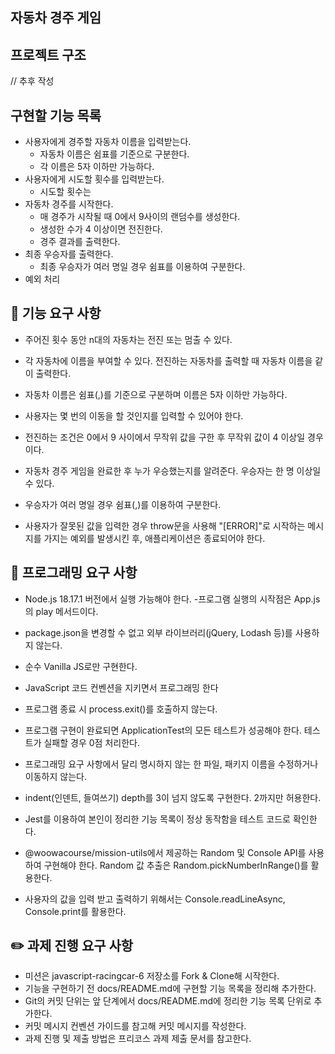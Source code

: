 ## 자동차 경주 게임

## 프로젝트 구조

// 추후 작성

## 구현할 기능 목록

- 사용자에게 경주할 자동차 이름을 입력받는다.
  - 자동차 이름은 쉼표를 기준으로 구분한다.
  - 각 이름은 5자 이하만 가능하다.
- 사용자에게 시도할 횟수를 입력받는다.
  - 시도할 횟수는
- 자동차 경주를 시작한다.
  - 매 경주가 시작될 때 0에서 9사이의 랜덤수를 생성한다.
  - 생성한 수가 4 이상이면 전진한다.
  - 경주 결과를 출력한다.
- 최종 우승자를 출력한다.
  - 최종 우승자가 여러 명일 경우 쉼표를 이용하여 구분한다.
- 예외 처리

## 🚀 기능 요구 사항

- 주어진 횟수 동안 n대의 자동차는 전진 또는 멈출 수 있다.

- 각 자동차에 이름을 부여할 수 있다. 전진하는 자동차를 출력할 때 자동차 이름을 같이 출력한다.
- 자동차 이름은 쉼표(,)를 기준으로 구분하며 이름은 5자 이하만 가능하다.
- 사용자는 몇 번의 이동을 할 것인지를 입력할 수 있어야 한다.
- 전진하는 조건은 0에서 9 사이에서 무작위 값을 구한 후 무작위 값이 4 이상일 경우이다.
- 자동차 경주 게임을 완료한 후 누가 우승했는지를 알려준다. 우승자는 한 명 이상일 수 있다.
- 우승자가 여러 명일 경우 쉼표(,)를 이용하여 구분한다.
- 사용자가 잘못된 값을 입력한 경우 throw문을 사용해 "[ERROR]"로 시작하는 메시지를 가지는 예외를 발생시킨 후, 애플리케이션은 종료되어야 한다.

## 🎯 프로그래밍 요구 사항

- Node.js 18.17.1 버전에서 실행 가능해야 한다. -프로그램 실행의 시작점은 App.js의 play 메서드이다.
- package.json을 변경할 수 없고 외부 라이브러리(jQuery, Lodash 등)를 사용하지 않는다.
- 순수 Vanilla JS로만 구현한다.
- JavaScript 코드 컨벤션을 지키면서 프로그래밍 한다
- 프로그램 종료 시 process.exit()를 호출하지 않는다.
- 프로그램 구현이 완료되면 ApplicationTest의 모든 테스트가 성공해야 한다. 테스트가 실패할 경우 0점 처리한다.
- 프로그래밍 요구 사항에서 달리 명시하지 않는 한 파일, 패키지 이름을 수정하거나 이동하지 않는다.
- indent(인덴트, 들여쓰기) depth를 3이 넘지 않도록 구현한다. 2까지만 허용한다.
- Jest를 이용하여 본인이 정리한 기능 목록이 정상 동작함을 테스트 코드로 확인한다.

- @woowacourse/mission-utils에서 제공하는 Random 및 Console API를 사용하여 구현해야 한다.
  Random 값 추출은 Random.pickNumberInRange()를 활용한다.
- 사용자의 값을 입력 받고 출력하기 위해서는 Console.readLineAsync, Console.print를 활용한다.

## ✏️ 과제 진행 요구 사항

- 미션은 javascript-racingcar-6 저장소를 Fork & Clone해 시작한다.
- 기능을 구현하기 전 docs/README.md에 구현할 기능 목록을 정리해 추가한다.
- Git의 커밋 단위는 앞 단계에서 docs/README.md에 정리한 기능 목록 단위로 추가한다.
- 커밋 메시지 컨벤션 가이드를 참고해 커밋 메시지를 작성한다.
- 과제 진행 및 제출 방법은 프리코스 과제 제출 문서를 참고한다.
